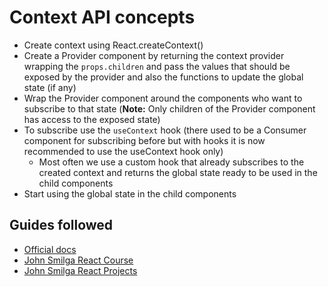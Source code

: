 # Context API concepts

- Create context using React.createContext()
- Create a Provider component by returning the context provider wrapping the ```props.children``` and pass the values that should be exposed by the provider and also the functions to update the global state (if any)
- Wrap the Provider component around the components who want to subscribe to that state (**Note:** Only children of the Provider component has access to the exposed state)
- To subscribe use the ```useContext``` hook (there used to be a Consumer component for subscribing before but with hooks it is now recommended to use the useContext hook only)
    - Most often we use a custom hook that already subscribes to the created context and returns the global state ready to be used in the child components
- Start using the global state in the child components

## Guides followed

- [Official docs](https://reactjs.org/docs/context.html)
- [John Smilga React Course](https://www.youtube.com/watch?v=iZhV0bILFb0&t=29676s)
- [John Smilga React Projects](https://www.youtube.com/watch?v=ly3m6mv5qvg&list=PLnHJACx3NwAe5XQDk9xLgym7FF8Q4FYW7&index=7&t=18982s)
